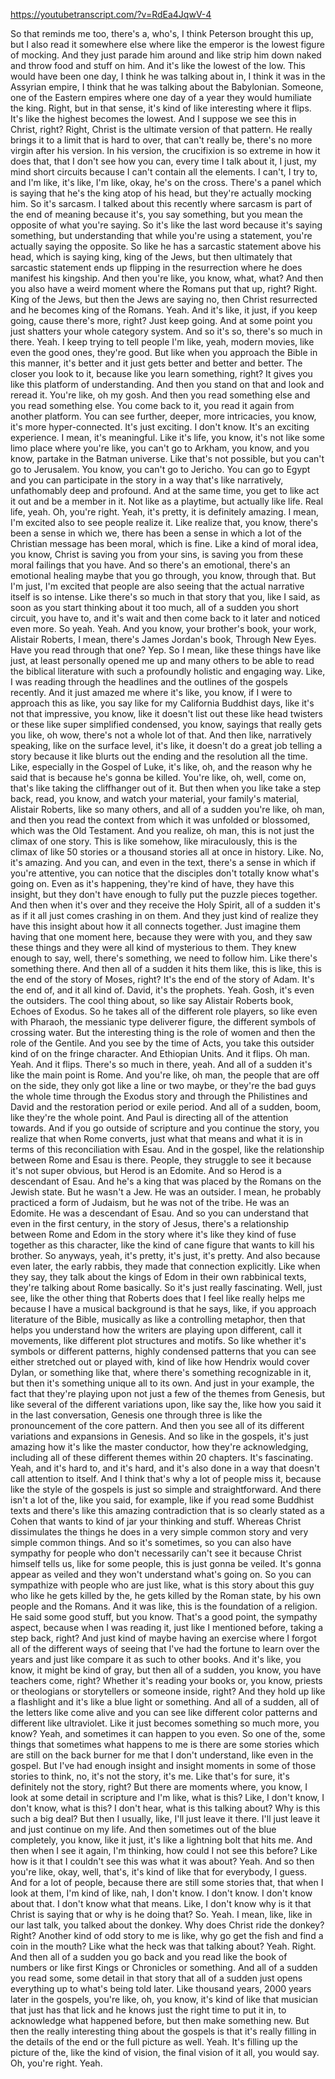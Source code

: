 https://youtubetranscript.com/?v=RdEa4JqwV-4

 So that reminds me too, there's a, who's, I think Peterson brought this up, but I also read it somewhere else where like the emperor is the lowest figure of mocking. And they just parade him around and like strip him down naked and throw food and stuff on him. And it's like the lowest of the low. This would have been one day, I think he was talking about in, I think it was in the Assyrian empire, I think that he was talking about the Babylonian. Someone, one of the Eastern empires where one day of a year they would humiliate the king. Right, but in that sense, it's kind of like interesting where it flips. It's like the highest becomes the lowest. And I suppose we see this in Christ, right? Right, Christ is the ultimate version of that pattern. He really brings it to a limit that is hard to over, that can't really be, there's no more virgin after his version. In his version, the crucifixion is so extreme in how it does that, that I don't see how you can, every time I talk about it, I just, my mind short circuits because I can't contain all the elements. I can't, I try to, and I'm like, it's like, I'm like, okay, he's on the cross. There's a panel which is saying that he's the king atop of his head, but they're actually mocking him. So it's sarcasm. I talked about this recently where sarcasm is part of the end of meaning because it's, you say something, but you mean the opposite of what you're saying. So it's like the last word because it's saying something, but understanding that while you're using a statement, you're actually saying the opposite. So like he has a sarcastic statement above his head, which is saying king, king of the Jews, but then ultimately that sarcastic statement ends up flipping in the resurrection where he does manifest his kingship. And then you're like, you know, what, what? And then you also have a weird moment where the Romans put that up, right? Right. King of the Jews, but then the Jews are saying no, then Christ resurrected and he becomes king of the Romans. Yeah. And it's like, it just, if you keep going, cause there's more, right? Just keep going. And at some point you just shatters your whole category system. And so it's so, there's so much in there. Yeah. I keep trying to tell people I'm like, yeah, modern movies, like even the good ones, they're good. But like when you approach the Bible in this manner, it's better and it just gets better and better and better. The closer you look to it, because like you learn something, right? It gives you like this platform of understanding. And then you stand on that and look and reread it. You're like, oh my gosh. And then you read something else and you read something else. You come back to it, you read it again from another platform. You can see further, deeper, more intricacies, you know, it's more hyper-connected. It's just exciting. I don't know. It's an exciting experience. I mean, it's meaningful. Like it's life, you know, it's not like some limo place where you're like, you can't go to Arkham, you know, and you know, partake in the Batman universe. Like that's not possible, but you can't go to Jerusalem. You know, you can't go to Jericho. You can go to Egypt and you can participate in the story in a way that's like narratively, unfathomably deep and profound. And at the same time, you get to like act it out and be a member in it. Not like as a playtime, but actually like life. Real life, yeah. Oh, you're right. Yeah, it's pretty, it is definitely amazing. I mean, I'm excited also to see people realize it. Like realize that, you know, there's been a sense in which we, there has been a sense in which a lot of the Christian message has been moral, which is fine. Like a kind of moral idea, you know, Christ is saving you from your sins, is saving you from these moral failings that you have. And so there's an emotional, there's an emotional healing maybe that you go through, you know, through that. But I'm just, I'm excited that people are also seeing that the actual narrative itself is so intense. Like there's so much in that story that you, like I said, as soon as you start thinking about it too much, all of a sudden you short circuit, you have to, and it's wait and then come back to it later and noticed even more. So yeah. Yeah. And you know, your brother's book, your work, Alistair Roberts, I mean, there's James Jordan's book, Through New Eyes. Have you read through that one? Yep. So I mean, like these things have like just, at least personally opened me up and many others to be able to read the biblical literature with such a profoundly holistic and engaging way. Like, I was reading through the headlines and the outlines of the gospels recently. And it just amazed me where it's like, you know, if I were to approach this as like, you say like for my California Buddhist days, like it's not that impressive, you know, like it doesn't list out these like head twisters or these like super simplified condensed, you know, sayings that really gets you like, oh wow, there's not a whole lot of that. And then like, narratively speaking, like on the surface level, it's like, it doesn't do a great job telling a story because it like blurts out the ending and the resolution all the time. Like, especially in the Gospel of Luke, it's like, oh, and the reason why he said that is because he's gonna be killed. You're like, oh, well, come on, that's like taking the cliffhanger out of it. But then when you like take a step back, read, you know, and watch your material, your family's material, Alistair Roberts, like so many others, and all of a sudden you're like, oh man, and then you read the context from which it was unfolded or blossomed, which was the Old Testament. And you realize, oh man, this is not just the climax of one story. This is like somehow, like miraculously, this is the climax of like 50 stories or a thousand stories all at once in history. Like. No, it's amazing. And you can, and even in the text, there's a sense in which if you're attentive, you can notice that the disciples don't totally know what's going on. Even as it's happening, they're kind of have, they have this insight, but they don't have enough to fully put the puzzle pieces together. And then when it's over and they receive the Holy Spirit, all of a sudden it's as if it all just comes crashing in on them. And they just kind of realize they have this insight about how it all connects together. Just imagine them having that one moment here, because they were with you, and they saw these things and they were all kind of mysterious to them. They knew enough to say, well, there's something, we need to follow him. Like there's something there. And then all of a sudden it hits them like, this is like, this is the end of the story of Moses, right? It's the end of the story of Adam. It's the end of, and it all kind of. David, it's the prophets. Yeah. Gosh, it's even the outsiders. The cool thing about, so like say Alistair Roberts book, Echoes of Exodus. So he takes all of the different role players, so like even with Pharaoh, the messianic type deliverer figure, the different symbols of crossing water. But the interesting thing is the role of women and then the role of the Gentile. And you see by the time of Acts, you take this outsider kind of on the fringe character. And Ethiopian Units. And it flips. Oh man. Yeah. And it flips. There's so much in there, yeah. And all of a sudden it's like the main point is Rome. And you're like, oh man, the people that are off on the side, they only got like a line or two maybe, or they're the bad guys the whole time through the Exodus story and through the Philistines and David and the restoration period or exile period. And all of a sudden, boom, like they're the whole point. And Paul is directing all of the attention towards. And if you go outside of scripture and you continue the story, you realize that when Rome converts, just what that means and what it is in terms of this reconciliation with Esau. And in the gospel, like the relationship between Rome and Esau is there. People, they struggle to see it because it's not super obvious, but Herod is an Edomite. And so Herod is a descendant of Esau. And he's a king that was placed by the Romans on the Jewish state. But he wasn't a Jew. He was an outsider. I mean, he probably practiced a form of Judaism, but he was not of the tribe. He was an Edomite. He was a descendant of Esau. And so you can understand that even in the first century, in the story of Jesus, there's a relationship between Rome and Edom in the story where it's like they kind of fuse together as this character, like the kind of cane figure that wants to kill his brother. So anyways, yeah, it's pretty, it's just, it's pretty. And also because even later, the early rabbis, they made that connection explicitly. Like when they say, they talk about the kings of Edom in their own rabbinical texts, they're talking about Rome basically. So it's just really fascinating. Well, just see, like the other thing that Roberts does that I feel like really helps me because I have a musical background is that he says, like, if you approach literature of the Bible, musically as like a controlling metaphor, then that helps you understand how the writers are playing upon different, call it movements, like different plot structures and motifs. So like whether it's symbols or different patterns, highly condensed patterns that you can see either stretched out or played with, kind of like how Hendrix would cover Dylan, or something like that, where there's something recognizable in it, but then it's something unique all to its own. And just in your example, the fact that they're playing upon not just a few of the themes from Genesis, but like several of the different variations upon, like say the, like how you said it in the last conversation, Genesis one through three is like the pronouncement of the core pattern. And then you see all of its different variations and expansions in Genesis. And so like in the gospels, it's just amazing how it's like the master conductor, how they're acknowledging, including all of these different themes within 20 chapters. It's fascinating. Yeah, and it's hard to, and it's hard, and it's also done in a way that doesn't call attention to itself. And I think that's why a lot of people miss it, because like the style of the gospels is just so simple and straightforward. And there isn't a lot of the, like you said, for example, like if you read some Buddhist texts and there's like this amazing contradiction that is so clearly stated as a Cohen that wants to kind of jar your thinking and stuff. Whereas Christ dissimulates the things he does in a very simple common story and very simple common things. And so it's sometimes, so you can also have sympathy for people who don't necessarily can't see it because Christ himself tells us, like for some people, this is just gonna be veiled. It's gonna appear as veiled and they won't understand what's going on. So you can sympathize with people who are just like, what is this story about this guy who like he gets killed by the, he gets killed by the Roman state, by his own people and the Romans. And it was like, this is the foundation of a religion. He said some good stuff, but you know. That's a good point, the sympathy aspect, because when I was reading it, just like I mentioned before, taking a step back, right? And just kind of maybe having an exercise where I forgot all of the different ways of seeing that I've had the fortune to learn over the years and just like compare it as such to other books. And it's like, you know, it might be kind of gray, but then all of a sudden, you know, you have teachers come, right? Whether it's reading your books or, you know, priests or theologians or storytellers or someone inside, right? And they hold up like a flashlight and it's like a blue light or something. And all of a sudden, all of the letters like come alive and you can see like different color patterns and different like ultraviolet. Like it just becomes something so much more, you know? Yeah, and sometimes it can happen to you even. So one of the, some things that sometimes what happens to me is there are some stories which are still on the back burner for me that I don't understand, like even in the gospel. But I've had enough insight and insight moments in some of those stories to think, no, it's not the story, it's me. Like that's for sure, it's definitely not the story, right? But there are moments where, you know, I look at some detail in scripture and I'm like, what is this? Like, I don't know, I don't know, what is this? I don't hear, what is this talking about? Why is this such a big deal? But then I usually, like, I'll just leave it there. I'll just leave it and just continue on my life. And then sometimes out of the blue completely, you know, like it just, it's like a lightning bolt that hits me. And then when I see it again, I'm thinking, how could I not see this before? Like how is it that I couldn't see this was what it was about? Yeah. And so then you're like, okay, well, that's, it's kind of like that for everybody, I guess. And for a lot of people, because there are still some stories that, that when I look at them, I'm kind of like, nah, I don't know. I don't know. I don't know about that. I don't know what that means. Like, I don't know why is it that Christ is saying that or why is he doing that? So. Yeah. I mean, like, like in our last talk, you talked about the donkey. Why does Christ ride the donkey? Right? Another kind of odd story to me is like, why go get the fish and find a coin in the mouth? Like what the heck was that talking about? Yeah. Right. And then all of a sudden you go back and you read like the book of numbers or like first Kings or Chronicles or something. And all of a sudden you read some, some detail in that story that all of a sudden just opens everything up to what's being told later. Like thousand years, 2000 years later in the gospels, you're like, oh, you know, it's kind of like that musician that just has that lick and he knows just the right time to put it in, to acknowledge what happened before, but then make something new. But then the really interesting thing about the gospels is that it's really filling in the details of the end or the full picture as well. Yeah. It's filling up the picture of the, like the kind of vision, the final vision of it all, you would say. Oh, you're right. Yeah.